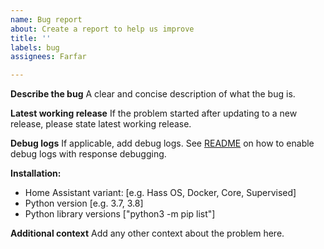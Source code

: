 ```yaml
---
name: Bug report
about: Create a report to help us improve
title: ''
labels: bug
assignees: Farfar

---
```


**Describe the bug**
A clear and concise description of what the bug is.

**Latest working release**
If the problem started after updating to a new release, please state latest working release.

**Debug logs**
If applicable, add debug logs. See [README](https://github.com/lendy007/homeassistant-skodaconnect#enable-debug-logging) on how to enable debug logs with response debugging.

**Installation:**
 - Home Assistant variant: [e.g. Hass OS, Docker, Core, Supervised]
 - Python version [e.g. 3.7, 3.8]
 - Python library versions ["python3 -m pip list"]

**Additional context**
Add any other context about the problem here.
